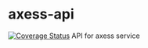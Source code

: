 axess-api
=========
[![Coverage Status](https://coveralls.io/repos/AxionTecnologia/axess-api/badge.png)](https://coveralls.io/r/AxionTecnologia/axess-api)
API for axess service
